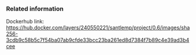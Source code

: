 ### Related information

Dockerhub link: https://hub.docker.com/layers/240550221/santlemp/project/0.6/images/sha256-3cdb9c58b5c7f54ba07ab9cfde33bcc23ba261ed8d7384f7b89c4e39ad3b4cee

